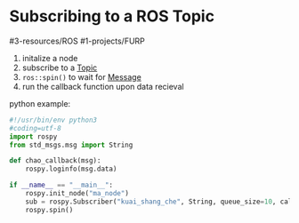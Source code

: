 # Subscribing to a ROS Topic
#3-resources/ROS #1-projects/FURP 

1. initalize a node
2. subscribe to a [Topic](https://github.com/FURP-2023-2024/Zaihong_Weekly_Log/blob/main/Notes/Topic.md)
3. `ros::spin()` to wait for [Message](https://github.com/FURP-2023-2024/Zaihong_Weekly_Log/blob/main/Notes/Message.md)
4. run the callback function upon data recieval

python example:
```python
#!/usr/bin/env python3
#coding=utf-8
import rospy
from std_msgs.msg import String

def chao_callback(msg):
	rospy.loginfo(msg.data)

if __name__ == "__main__":
	rospy.init_node("ma_node")
	sub = rospy.Subscriber("kuai_shang_che", String, queue_size=10, callback=chao_callback)
	rospy.spin()
```